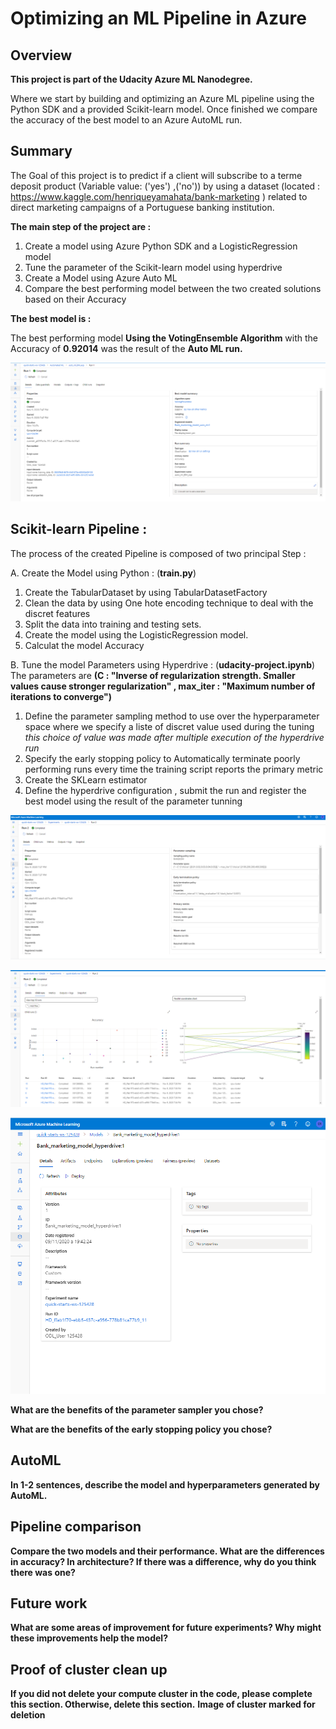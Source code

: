 # Optimizing an ML Pipeline in Azure

## Overview
**This project is part of the Udacity Azure ML Nanodegree.**

Where we start by building and optimizing an Azure ML pipeline using the Python SDK and a provided Scikit-learn model. Once finished we compare the accuracy of the best model to an Azure AutoML run. 

## Summary
The Goal of this project is to predict if a client will subscribe to a terme deposit product (Variable value: ('yes') ,('no')) by using a dataset  (located  : https://www.kaggle.com/henriqueyamahata/bank-marketing ) related to direct marketing campaigns of a Portuguese banking institution.

**The main step of the project are :**

1. Create a model using Azure Python SDK and a LogisticRegression model
2. Tune the parameter of the Scikit-learn model using hyperdrive 
3. Create a Model using Azure Auto ML 
4. Compare the best performing model between the two created solutions based on their Accuracy 

**The best model is  :**

The best performing model **Using the VotingEnsemble Algorithm** with the Accuracy of **0.92014** was the result of the **Auto ML run.**

![Auto ML Run](a.PNG "Auto ML Run")


## Scikit-learn Pipeline :

The process of the created Pipeline is composed of two principal Step : 

  A. Create the Model using Python : (**train.py**)

1. Create the TabularDataset by using TabularDatasetFactory
2. Clean the data by using One hote encoding technique to deal with the discret features 
3. Split the data into training and testing sets.
4. Create the model using the LogisticRegression model.
5. Calculat the model Accuracy

  B. Tune the model Parameters using Hyperdrive  : (**udacity-project.ipynb**)
The parameters are **(C : "Inverse of regularization strength. Smaller values cause stronger regularization" , max_iter : "Maximum number of iterations to converge")**

1. Define the parameter sampling method to use over the hyperparameter space where we specify a liste of discret value used during the tuning *this choice of value was made after multiple execution of the hyperdrive run*
2. Specify the early stopping policy to Automatically terminate poorly performing runs every time the training script reports the primary metric
4. Create the SKLearn estimator 
5. Define the hyperdrive configuration , submit the run and register the best model using the result of the parameter tunning 

![Hyperdrive run](b.PNG "Hyperdrive run")

![Hyperdrive metric](c.PNG "Hyperdrive metric")

![Hyperdrive model registry](d.PNG "Hyperdrive model registry")






**What are the benefits of the parameter sampler you chose?**

**What are the benefits of the early stopping policy you chose?**

## AutoML
**In 1-2 sentences, describe the model and hyperparameters generated by AutoML.**

## Pipeline comparison
**Compare the two models and their performance. What are the differences in accuracy? In architecture? If there was a difference, why do you think there was one?**

## Future work
**What are some areas of improvement for future experiments? Why might these improvements help the model?**

## Proof of cluster clean up
**If you did not delete your compute cluster in the code, please complete this section. Otherwise, delete this section.**
**Image of cluster marked for deletion**
